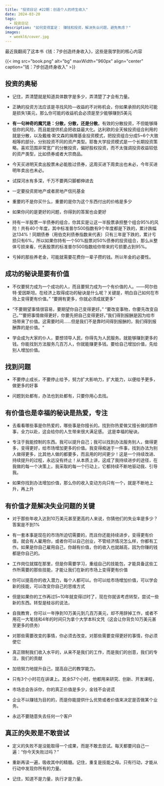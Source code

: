 ```yaml
---
title: "投资日记 #22期：创造个人的终生收入"
date: 2024-03-20
tags:
  - 投资日记 
description: "如何变得富足： 赚钱和投资，解决失业问题，避免焦虑？"
images:
  - weekl6/cover.jpg
---
```


最近我翻阅了这本书《钱：7步创造终身收入》，这些是我学到的核心内容

{{< img src="book.png" alt="bg" maxWidth="960px" align="center" caption="钱：7步创造终身收入" >}}

## 投资的奥秘

- 记住，弄清楚就是知道具体数字是多少，弄清楚了才会有力量。

- 正确的投资方法应该是寻找风险—收益的不对称机会，你如果承担的风险可能是损失1美元，那么你可能的收益机会必须是至少能够赚到5美元

- **有一句神奇的魔咒是：分散，分散，还是分散**。有效的分散投资，不但能够降低你的风险，而且能提供机会把收益最大化。达利欧的全天候投资组合利用的就是分散，以及戴维·斯文森的捐赠基金投资模式，把投资组合分成5~6个大致相等的部分，分别投资不同的资产类型。耶鲁大学投资模式是一个长期投资策略，喜欢范围非常宽广的分散投资，偏好股权投资，而不太强调投资收益较低的资产类型，比如债券或者大宗商品。

- 今天买进明天卖出股票未必能胜过债券，这周买进下周卖出也未必，今年买进明年卖出也未必。

- 试探河水有多深，千万不要两只脚都伸进去

- 一定要投资房地产或者房地产信托基金

- 重要的不是你买什么，重要的是你为这个东西付出的价格是多少

- 如果你问的是更好的问题，你得到的答案也会更好

- 持有一半股票一半债券的组合，你其实是让这一半股票承担整个组合95%的风险！共有40个年度，其中标准普尔500指数有9个年度都是下跌的，累计跌幅达134%！同期债券（用伯克利债券指数来代表）只有三年是下跌的，累计亏损只有6%，所以如果你持有一个50%股票对50%债券的投资组合，那么从整体亏损来看，代表股票的标准普尔500指数给你带来的亏损要占到95%。

- 亏掉的那些养老金，可能就需要花费你一辈子攒的钱。所以年金的必要性。

## 成功的秘诀是要有价值

- 不仅要努力成为一个成功的人，而且要努力成为一个有价值的人。——阿尔伯特·爱因斯坦。在经济上取得成功的秘诀是什么呢？关键是，明白自己如何在市场上变得更有价值。” “要拥有更多，你就必须成就更多“

- “不要期望事情很容易，要期望你自己变得更好。” “要改变事物，你要先改变自己。”“要把事情做得更好，你要先把自己变得更好。”我们得到报酬是因为给市场带来了价值。这需要时间……但是我们不是靠时间得到报酬的，我们得到报酬靠的是价值。“

- 学会成为大家的仆人，要想领导人民，你得先为人民服务。就能够赚到更多的钱。你能找到方法服务几百万人，你就能赚更多钱。要给自己增加价值，先给别人增加价值。

## 找到问题

- 不要停止成长，不要停止给予，努力扩大影响力，扩大能力，以便给予更多，做更多的好事

- 问题到处都有，办法也到处都有，只要你用心去找。

## 有价值也是幸福的秘诀是热爱，专注

- 去看看哪些事是你热爱的，哪些事是你擅长的。找到你热爱做又擅长做的那件事，全力以赴，这会给你的人生带来很大满足感。 这是幸福的秘诀。

- 专注于我能控制的东西。我可以提升自己；我可以找到办法服务别人，做得更多，变得更好，给市场增加更多的价值。我变得痴迷于一件事，找到办法为别人做得更多，比其他人做的都要多，而且用的时间更少！这是一个持续改进、持续提升的过程，永远没有终止！从本质上讲，这成了我持续进步的途径，在我做的每一个决策上，我采取的每一个行动上，它都持续不断地驱动我、引导我。

- 如果你找到办法增加价值，那么你的收入变动方向只有一个，就是不断地上升，再上升

## 有价值才是解决失业问题的关键

- 对于那些年收入达到10万美元甚至更高的人来说，你猜他们的失业率是多少？答案是不到1%

- 有一套本事是现在的市场所迫切需要的，而且你还能持续进步，变得更有价值，就会有人雇用你，或者你可以自己创业，不管经济情况怎么样，你都有工作。如果是你自己雇用自己，你越有价值，你的收入也就越高，因为你赚的钱都是你自己的。

- 工作岗位就摆在那里，但是你需要学习，重组自己的技能包，才能具备这些工作所需要的那些技能，才能让我们在新的市场上变得更有价值

- 你可以提高你的收入潜力，每个人都可以。你可以给市场增加价值，可以学会新的技能，可以改变你自己的思维方式

-  但是如果你的工作再过5~10年就变得过时了，现在你就该考虑转型，尝试一些新的东西。转型是硅谷的说法，

- 自我教育，你可以一年挣到10万美元到几百万美元，却不用辞掉工作，或者不用花一大笔钱和4年的时间只为拿个大学本科文凭（这会让你背负10万美元甚至更多的债务）

- 对那些需要改变的事情，你必须去改变。对那些需要变得更好的事情，你必须使它

- 真正限制我们收入水平的，从来不是我们的工作，而是我们的创意，我们的专注，我们的贡献

- 加倍努力地提升自己，提高自己的教学能力。

- 只有3个小时花在讲课上。其余57个小时，他都用来研究、创新、开发课程，

- 市场总会告诉你，你的真正价值是多少，金钱不会说谎

- 企业不以赚钱为目的的，而是你能提供什么优势或者价值来决定是否做某个业务。

- 永远不要随意失去任何一个客户

## 真正的失败是不敢尝试

- 定义的失败不是没能取得一个成果，而是不敢去尝试。每天都要问自己一遍：“你今天失败过吗？”

- 重新再读一遍，吸收其中的精髓。记住，重复是技能之母。只有行动，才能从行动中发现你所有的力量。

- 记住，知道不是力量，执行才是力量。
